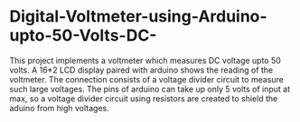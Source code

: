 # Digital-Voltmeter-using-Arduino-upto-50-Volts-DC-
This project implements a voltmeter which measures DC voltage upto 50 volts. A 16*2 LCD display paired with arduino shows the reading of the voltmeter. The connection consists of a voltage divider circuit to measure such large voltages.
The pins of arduino can take up only 5 volts of input at max, so a voltage divider circuit using resistors are created to shield the aduino from high voltages.
